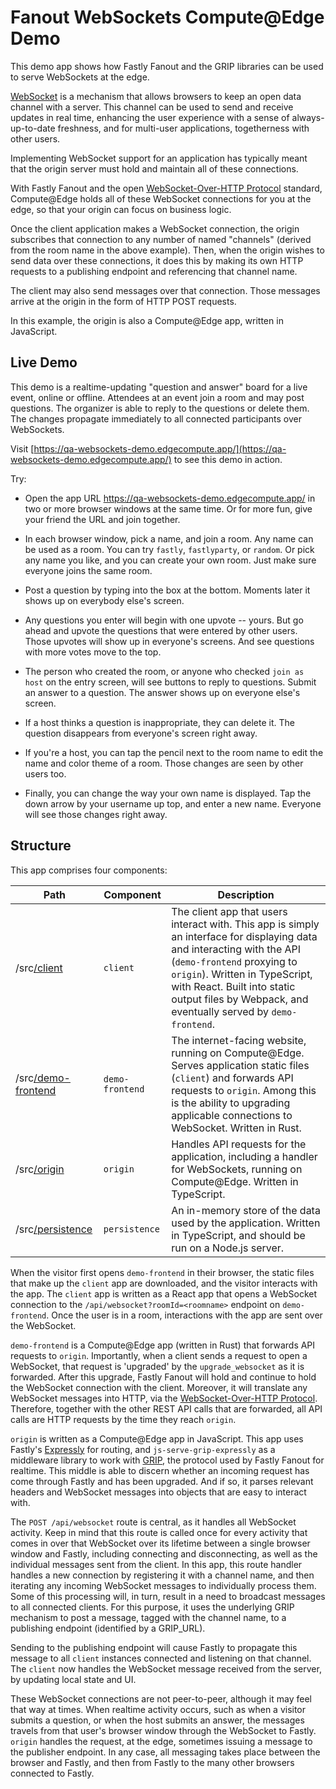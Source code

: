 # Fanout WebSockets Compute@Edge Demo

This demo app shows how Fastly Fanout and the GRIP libraries can be used to serve WebSockets
at the edge.

[WebSocket](https://datatracker.ietf.org/doc/html/rfc6455) is a mechanism that allows browsers to keep an open data channel with
a server. This channel can be used to send and receive updates in real time, enhancing the user experience
with a sense of always-up-to-date freshness, and for multi-user applications, togetherness with other users.

Implementing WebSocket support for an application has typically meant that the origin server must hold and maintain
all of these connections.

With Fastly Fanout and the open [WebSocket-Over-HTTP Protocol](https://pushpin.org/docs/protocols/websocket-over-http/) standard,
Compute@Edge holds all of these WebSocket connections for you at the edge, so that your origin can focus on business logic.

Once the client application makes a WebSocket connection, the origin subscribes that connection to any number of
named "channels" (derived from the room name in the above example). Then, when the origin wishes to send data
over these connections, it does this by making its own HTTP requests to a publishing endpoint and referencing
that channel name.

The client may also send messages over that connection. Those messages arrive at the origin in the form of
HTTP POST requests.

In this example, the origin is also a Compute@Edge app, written in JavaScript.

## Live Demo

This demo is a realtime-updating "question and answer" board for a live event, online or offline. Attendees at
an event join a room and may post questions. The organizer is able to reply to the questions or delete them. The changes
propagate immediately to all connected participants over WebSockets.

Visit [https://qa-websockets-demo.edgecompute.app/](https://qa-websockets-demo.edgecompute.app/) to see this demo in action.

Try:

* Open the app URL https://qa-websockets-demo.edgecompute.app/ in two or more browser windows at the same time. Or for
  more fun, give your friend the URL and join together.

* In each browser window, pick a name, and join a room. Any name can be used as a room. You can try `fastly`, `fastlyparty`,
  or `random`. Or pick any name you like, and you can create your own room. Just make sure everyone joins the same room.

* Post a question by typing into the box at the bottom. Moments later it shows up on everybody else's screen.

* Any questions you enter will begin with one upvote -- yours. But go ahead and upvote the questions that were entered by other users.
  Those upvotes will show up in everyone's screens.  And see questions with more votes move to the top.

* The person who created the room, or anyone who checked `join as host` on the entry screen, will see buttons to reply
  to questions. Submit an answer to a question. The answer shows up on everyone else's screen.

* If a host thinks a question is inappropriate, they can delete it. The question disappears from everyone's screen right away.

* If you're a host, you can tap the pencil next to the room name to edit the name and color theme of a room. Those changes
  are seen by other users too.

* Finally, you can change the way your own name is displayed. Tap the down arrow by your username up top, and enter a new name.
  Everyone will see those changes right away.

## Structure

This app comprises four components:

| Path                                     | Component       | Description                                                                                                                                                                                                                                                                               |
|------------------------------------------|-----------------|-------------------------------------------------------------------------------------------------------------------------------------------------------------------------------------------------------------------------------------------------------------------------------------------|
| /src[/client](/src/client)               | `client`        | The client app that users interact with. This app is simply an interface for displaying data and interacting with the API (`demo-frontend` proxying to `origin`). Written in TypeScript, with React. Built into static output files by Webpack, and eventually served by `demo-frontend`. |
| /src[/demo-frontend](/src/demo-frontend) | `demo-frontend` | The internet-facing website, running on Compute@Edge. Serves application static files (`client`) and forwards API requests to `origin`. Among this is the ability to upgrading applicable connections to WebSocket. Written in Rust.                                                      |
| /src[/origin](/src/origin)               | `origin`        | Handles API requests for the application, including a handler for WebSockets, running on Compute@Edge. Written in TypeScript.                                                                                                                                                             |
| /src[/persistence](/src/persistence)     | `persistence`   | An in-memory store of the data used by the application. Written in TypeScript, and should be run on a Node.js server.                                                                                                                                                                     |

When the visitor first opens `demo-frontend` in their browser, the static files that make up the `client` app are downloaded,
and the visitor interacts with the app. The `client` app is written as a React app that opens a WebSocket connection to the
`/api/websocket?roomId=<roomname>` endpoint on `demo-frontend`. Once the user is in a room, interactions with the app are
sent over the WebSocket.

`demo-frontend` is a Compute@Edge app (written in Rust) that forwards API requests to `origin`. Importantly, when a client
sends a request to open a WebSocket, that request is 'upgraded' by the `upgrade_websocket` as it is forwarded.
After this upgrade, Fastly Fanout will hold and continue to hold the WebSocket connection with the client. Moreover, it will
translate any WebSocket messages into HTTP, via the [WebSocket-Over-HTTP Protocol](https://pushpin.org/docs/protocols/websocket-over-http/).
Therefore, together with the other REST API calls that are forwarded, all API calls are HTTP requests by the time they reach
`origin`.

`origin` is written as a Compute@Edge app in JavaScript. This app uses Fastly's [Expressly](https://github.com/fastly/expressly)
for routing, and `js-serve-grip-expressly` as a middleware library to work with [GRIP](https://pushpin.org/docs/protocols/grip/),
the protocol used by Fastly Fanout for realtime. This middle is able to discern whether an incoming request has
come through Fastly and has been upgraded. And if so, it parses relevant headers and WebSocket messages into objects
that are easy to interact with.

The `POST /api/websocket` route is central, as it handles all WebSocket activity. Keep in mind that this route is called
once for every activity that comes in over that WebSocket over its lifetime between a single browser window and Fastly,
including connecting and disconnecting, as well as the individual messages sent from the client. In this app, this route
handler handles a new connection by registering it with a channel name, and then iterating any incoming WebSocket messages
to individually process them. Some of this processing will, in turn, result in a need to broadcast messages to all connected
clients. For this purpose, it uses the underlying GRIP mechanism to post a message, tagged with the channel name, to a
publishing endpoint (identified by a GRIP_URL).

Sending to the publishing endpoint will cause Fastly to propagate this message to all `client` instances connected and
listening on that channel. The `client` now handles the WebSocket message received from the server, by updating local
state and UI. 

These WebSocket connections are not peer-to-peer, although it may feel that way at times. When realtime activity occurs,
such as when a visitor submits a question, or when the host submits an answer, the messages travels from that user's
browser window through the WebSocket to Fastly. `origin` handles the request, at the edge, sometimes issuing a message
to the publisher endpoint. In any case, all messaging takes place between the browser and Fastly, and then from Fastly to
the many other browsers connected to Fastly.
